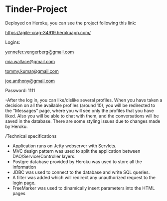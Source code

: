 # Tinder-Project
Deployed on Heroku, you can see the project following this link:

https://agile-crag-34919.herokuapp.com/

Logins: 

yennefer.vengerberg@gmail.com

mia.wallace@gmail.com

tommy.kumar@gmail.com

joe.anthony@gmail.com

Password: 1111

-After the log in, you can like/dislike several profiles. When you have taken a decision on all the available profiles (around 10), you will be redirected to the "Messages" page, where you will see only the profiles that you have liked. Also you will be able to chat with them, and the conversations will be saved in the database.
There are some styling issues due to changes made by Heroku.

/Technical specifications
- Application runs on Jetty webserver with Servlets. 
- MVC design pattern was used to split the application between DAO/Service/Controller layers.
- Postgre database provided by Heroku was used to store all the information
- JDBC was used to connect to the database and write SQL queries.
- A filter was added which will redirect any  unauthorized request to the login page.
- FreeMarker was used to dinamically insert parameters into the HTML pages

